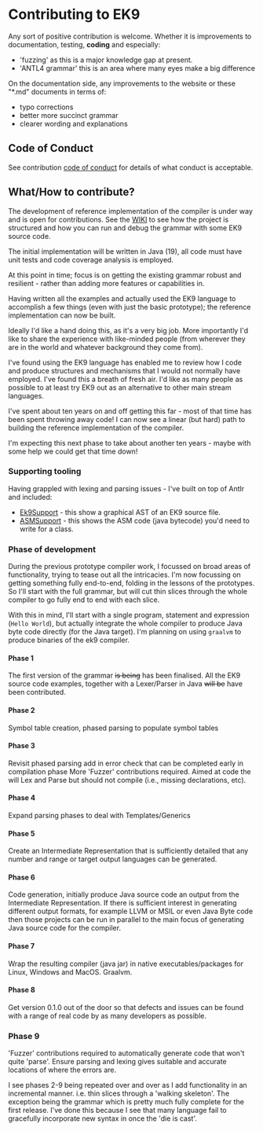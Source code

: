 # Contributing to EK9

Any sort of positive contribution is welcome. Whether it is improvements to documentation, testing, **coding** and
especially:
  - 'fuzzing' as this is a major knowledge gap at present.
  - 'ANTL4 grammar' this is an area where many eyes make a big difference

On the documentation side, any improvements to the website or these "*.md" documents in terms of:
  - typo corrections
  - better more succinct grammar
  - clearer wording and explanations

## Code of Conduct
See contribution [ code of conduct](CODE_OF_CONDUCT.md) for details of what conduct is acceptable.

## What/How to contribute?
The development of reference implementation of the compiler is under way and is open for contributions.
See the [WIKI](https://github.com/stephenjohnlimb/ek9/wiki/EK9-Development) to see how the project is structured and
how you can run and debug the grammar with some EK9 source code.

The initial implementation will be written in Java (19), all code must have unit tests and code coverage analysis is employed.

At this point in time; focus is on getting the existing grammar robust and resilient -
rather than adding more features or capabilities in.

Having written all the examples and actually used the EK9 language to accomplish a few things
(even with just the basic prototype); the reference implementation can now be built.

Ideally I'd like a hand doing this, as it's a very big job. More importantly I'd like to share the experience with
like-minded people (from wherever they are in the world and whatever background they come from).

I've found using the EK9 language has enabled me to review how I code and produce structures and mechanisms that
I would not normally have employed. I've found this a breath of fresh air. I'd like as many people as possible
to at least try EK9 out as an alternative to other main stream languages.

I've spent about ten years on and off getting this far - most of that time has been spent throwing away code!
I can now see a linear (but hard) path to building the reference implementation of the compiler.

I'm expecting this next phase to take about another ten years - maybe with some help we could get that time down!

### Supporting tooling
Having grappled with lexing and parsing issues - I've built on top of Antlr and included:
- [Ek9Support](src/test/java/org/ek9lang/compiler/support/Ek9Support.java) - this show a graphical AST of an EK9 source file.
- [ASMSupport](src/test/java/org/ek9lang/compiler/support/ASMSupport.java) - this shows the ASM code (java bytecode) you'd need to write for a class.

### Phase of development

During the previous prototype compiler work, I focussed on broad areas of functionality, trying to
tease out all the intricacies. I'm now focussing on getting something fully end-to-end, folding in the lessons of the
prototypes. So I'll start with the full grammar, but will cut thin slices through the whole compiler to go
fully end to end with each slice.

With this in mind, I'll start with a single program, statement and expression (`Hello World`), but actually
integrate the whole compiler to produce Java byte code directly (for the Java target).
I'm planning on using `graalvm` to produce binaries of the ek9 compiler.

#### Phase 1
The first version of the grammar ~~is being~~ has been finalised. All the EK9 source code examples,
together with a Lexer/Parser in Java ~~will be~~ have been contributed.

#### Phase 2
Symbol table creation, phased parsing to populate symbol tables

#### Phase 3
Revisit phased parsing add in error check that can be completed early in compilation phase
More 'Fuzzer' contributions required. Aimed at code the will Lex and Parse but should not compile
(i.e., missing declarations, etc).

#### Phase 4
Expand parsing phases to deal with Templates/Generics

#### Phase 5
Create an Intermediate Representation that is sufficiently detailed that any number and range or target output
languages can be generated. 

#### Phase 6
Code generation, initially produce Java source code an output from the Intermediate Representation.
If there is sufficient interest in generating different output formats, for example LLVM or MSIL or even Java Byte code then
those projects can be run in parallel to the main focus of generating Java source code for the compiler.

#### Phase 7
Wrap the resulting compiler (java jar) in native executables/packages for Linux, Windows and MacOS. Graalvm.

#### Phase 8
Get version 0.1.0 out of the door so that defects and issues can be found with a range of real code by as many
developers as possible.

### Phase 9 
'Fuzzer' contributions required to automatically generate code that won't quite 'parse'. Ensure parsing and lexing
gives suitable and accurate locations of where the errors are.

I see phases 2-9 being repeated over and over as I add functionality in an incremental manner. i.e.
thin slices through a 'walking skeleton'. The exception being the grammar which is pretty much fully complete for the
first release. I've done this because I see that many language fail to gracefully incorporate new syntax in
once the 'die is cast'.
